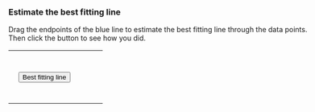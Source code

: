 <style>
  td {padding: 20px;}
  .tablelines table.one tr td {border: none;}
  h4 {color: #0072B2;}
</style>  

<script src="https://d3js.org/d3.v4.min.js"></script>

<div style="width: 600px">

<h3>Estimate the best fitting line</h3> 
      
<p>Drag the endpoints of the blue line to estimate the best fitting line through the data points. Then click the button to see how you did.</p>  

</div>   

<table class="one"><tr><td>
<button type="button" onclick="bestfit()">Best fitting line</button></td><td><h4 id="bestline">&nbsp;</h4></td>
</tr></table>

<script type="text/javascript">

//Width and height of svg
  var w = 400;
  var h = 400;
  var padding = 30;
			
// axis min / max
  var xmin = -50;
  var xmax = 50;
  var ymin = -50;
  var ymax = 50;
          
          
// colors  
  var backgroundcolor = "#F4F4F4";  

// https://rdrr.io/cran/ggthemes/man/colorblind.html    
  var circlecolor = "#CC79A7";   
  var dragcolor = "#56B4E9";
  var bestlinecolor = "#0072B2";      
        
		
//		Scale functions

  var xScale = d3.scaleLinear()
								 .domain([xmin, xmax])
								 .range([padding, w - padding * 2]);

  var yScale = d3.scaleLinear()
								 .domain([ymin, ymax])
								 .range([h - padding, padding]);
								 		 

//Define X axis
  var xAxis = d3.axisBottom()
							  .scale(xScale)
							  .ticks(5);

//Define Y axis
  var yAxis = d3.axisLeft()
							  .scale(yScale)
							  .ticks(5);
        
//Define line generator
        
  var mylinegen = d3.line()
                    .x(d => xScale(d[0]))
                    .y(d => yScale(d[1]));

//Create SVG element
  var svg = d3.select("div")
						  .append("svg")
			  			.attr("width", w)
			  			.attr("height", h);			
			    				
  svg.append("rect")
     .attr("width", w)
     .attr("height", h)
     .attr("fill", backgroundcolor);    				
			
//Create X axis
  svg.append("g")
     .attr("transform", `translate(0, ${yScale(0)})`)
     .call(xAxis);
			
//Create Y axis
  svg.append("g")
     .attr("transform", `translate(${xScale(0)}, 0)`)
     .call(yAxis);
        
  var m = d3.randomUniform(2)()-1;  
        
  var myrandom = d3.randomNormal(0, 15);   
			
  var n = 100;			
			    				
  var xcoord = d3.range(n).map(d => myrandom());

  var dataset = xcoord.map(d => [d, m*d + (1-m)*myrandom()]);		
        
// starting endpoints of draggable line    
  var endpoints = [[-40, 0], [40, 0]];
        
// add circles
  svg.selectAll("circle")
     .data(dataset)
     .enter()
     .append("circle")
     .classed("points", true)
     .attr("cx", d => xScale(d[0]))
     .attr("cy", d => yScale(d[1]))
     .attr("r", "3")
     .attr("fill", circlecolor);
        
// add draggable line
        
  var dragpath = mylinegen(endpoints);
        
  d3.select("svg")
    .append("path")
    .attr("id", "dragline")
    .attr("d", dragpath)
    .attr("stroke", dragcolor)
    .attr("stroke-width", "3");
        
// add draggable endpoints
        
   d3.select("svg")
      .selectAll("circle.endpoint")
      .data(endpoints)
      .enter()
      .append("circle")
      .attr("class", "endpoint")
      .attr("cx", d => xScale(d[0]))
      .attr("cy", d => yScale(d[1]))
      .attr("r", "4")
      .attr("fill", dragcolor)
      .call(d3.drag()
        .on("drag", dragged));
        
function dragged(d) {
  var new_x = xScale.invert(d3.event.x);
		var new_y = yScale.invert(d3.event.y);
    d3.select(this).data([[new_x, new_y]])
       .attr("cx", d => xScale(d[0]))
       .attr("cy", d => yScale(d[1]));

  var enddata = d3.selectAll("circle.endpoint").data();

  var dragpath = mylinegen(enddata);
  d3.select("path#dragline").attr("d", dragpath); 
};
        
  var bestfit = function() {
        
// get data from circles
  var data = d3.selectAll("circle.points").data();	      
			  
// calculate slope and intercept 
  x = data.map(d => d[0]);
  y = data.map(d => d[1]);	
  Sxx = d3.sum(x.map(d => Math.pow(d-d3.mean(x), 2)));
  Sxy = d3.sum(x.map( (d, i) => (x[i]-d3.mean(x))*(y[i]-d3.mean(y))));
  b1 = Sxy/Sxx;
  b0 = d3.mean(y) - d3.mean(x)*b1;
        
// calculate two points of line for plotting
  var y1 = b0 + b1*xmin;
  var y2 = b0 + b1*xmax;
        
  var mypath = mylinegen([[xmin, y1], [xmax, y2]]);
        
// add best fitting line
  d3.select("svg")
    .append("path")
    .attr("d", mypath)
    .attr("stroke", bestlinecolor)
    .attr("stroke-width", "3");
        
// add equation of the line
  if (b0 > 0) {
    var b = `+ ${b0.toFixed(2)}`
  } else {
    var b = `- ${Math.abs(b0).toFixed(2)}`
  }

  d3.select("#bestline")
    .text(`y = ${b1.toFixed(2)}x ${b}`);
    };

</script>
